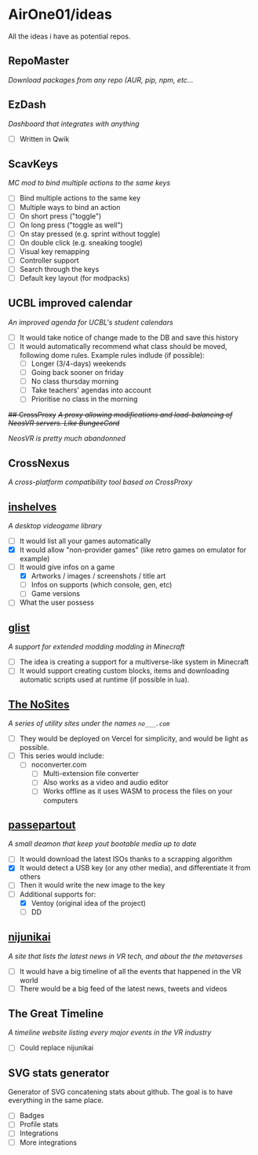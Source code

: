 # AirOne01/ideas
All the ideas i have as potential repos.

## RepoMaster
*Download packages from any repo (AUR, pip, npm, etc...*

## EzDash
*Dashboard that integrates with anything*
* [ ] Written in Qwik

## ScavKeys
*MC mod to bind multiple actions to the same keys*
* [ ] Bind multiple actions to the same key
* [ ] Multiple ways to bind an action
 * [ ] On short press ("toggle")
 * [ ] On long press ("toggle as well")
 * [ ] On stay pressed (e.g. sprint without toggle)
 * [ ] On double click (e.g. sneaking toogle)
* [ ] Visual key remapping
* [ ] Controller support
* [ ] Search through the keys
* [ ] Default key layout (for modpacks)

## UCBL improved calendar
*An improved agenda for UCBL's student calendars*
* [ ] It would take notice of change made to the DB and save this history
* [ ] It would automatically recommend what class should be moved, following dome rules. Example rules indlude (if possible):
  * [ ] Longer (3/4-days) weekends
  * [ ] Going back sooner on friday
  * [ ] No class thursday morning
  * [ ] Take teachers' agendas into account
  * [ ] Prioritise no class in the morning

~~## CrossProxy~~
~~*A proxy allowing modifications and load-balancing of NeosVR servers. Like BungeeCord*~~

*NeosVR is pretty much abandonned*

## CrossNexus
*A cross-platform compatibility tool based on CrossProxy*

## [inshelves](https://github.com/AirOne01/inshelves)
*A desktop videogame library*
* [ ] It would list all your games automatically
* [X] It would allow "non-provider games" (like retro games on emulator for example)
* [ ] It would give infos on a game
  * [X] Artworks / images / screenshots / title art
  * [ ] Infos on supports (which console, gen, etc)
  * [ ] Game versions
* [ ] What the user possess

## [glist](https://github.com/AirOne01/glist)
*A support for extended modding modding in Minecraft*
* [ ] The idea is creating a support for a multiverse-like system in Minecraft
* [ ] It would support creating custom blocks, items and downloading automatic scripts used at runtime (if possible in lua).

## [The NoSites](https://github.com/NoSites)
*A series of utility sites under the names `no___.com`*
* [ ] They would be deployed on Vercel for simplicity, and would be light as possible.
* [ ] This series would include:
  * [ ] noconverter.com
    * [ ] Multi-extension file converter
    * [ ] Also works as a video and audio editor
    * [ ] Works offline as it uses WASM to process the files on your computers
    
## [passepartout](https://github.com/AirOne01/passepartout)
*A small deamon that keep yout bootable media up to date*
* [ ] It would download the latest ISOs thanks to a scrapping algorithm
* [X] It would detect a USB key (or any other media), and differentiate it from others
* [ ] Then it would write the new image to the key
* [ ] Additional supports for:
  * [X] Ventoy (original idea of the project)
  * [ ] DD

## [nijunikai](https://github.com/AirOne01/nijunikai)
*A site that lists the latest news in VR tech, and about the the metaverses*
* [ ] It would have a big timeline of all the events that happened in the VR world
* [ ] There would be a big feed of the latest news, tweets and videos

## The Great Timeline
*A timeline website listing every major events in the VR industry*
* [ ] Could replace nijunikai

## SVG stats generator
Generator of SVG concatening stats about github. The goal is to have everything in the same place.
* [ ] Badges
* [ ] Profile stats
* [ ] Integrations
* [ ] More integrations
